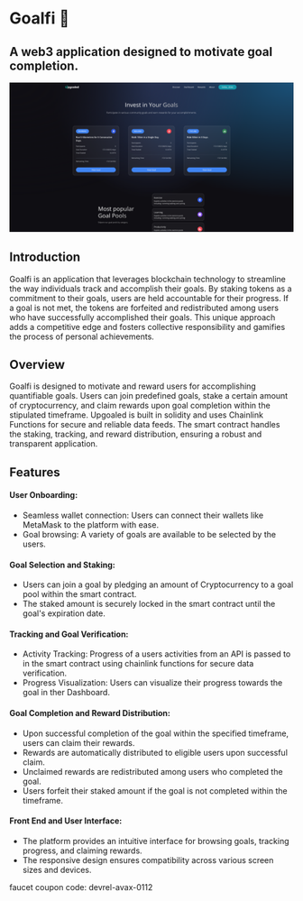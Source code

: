 # Goalfi 🏁
## A web3 application designed to motivate goal completion. 

![Alt text](client/images/goalfi.png)

## Introduction
Goalfi is an application that leverages blockchain technology to streamline the way individuals track and accomplish their goals. 
By staking tokens as a commitment to their goals, users are held accountable for their progress. If a goal is not met, the tokens are forfeited and redistributed among users who have successfully accomplished their goals. 
This unique approach adds a competitive edge and fosters collective responsibility and gamifies the process of personal achievements.

## Overview
Goalfi is designed to motivate and reward users for accomplishing quantifiable goals. Users can join predefined goals, stake a certain amount of cryptocurrency, and claim rewards upon goal completion within the stipulated timeframe.
Upgoaled is built in solidity and uses Chainlink Functions for secure and reliable data feeds. The smart contract handles the staking, tracking, and reward distribution, ensuring a robust and transparent application.

## Features
#### User Onboarding:
- Seamless wallet connection: Users can connect their wallets like MetaMask to the platform with ease.
- Goal browsing: A variety of goals are available to be selected by the users.

#### Goal Selection and Staking:
- Users can join a goal by pledging an amount of Cryptocurrency to a goal pool within the smart contract.
- The staked amount is securely locked in the smart contract until the goal's expiration date.

#### Tracking and Goal Verification:
- Activity Tracking: Progress of a users activities from an API is passed to in the smart contract using chainlink functions for secure data verification.
- Progress Visualization: Users can visualize their progress towards the goal in ther Dashboard.

#### Goal Completion and Reward Distribution:
- Upon successful completion of the goal within the specified timeframe, users can claim their rewards.
- Rewards are automatically distributed to eligible users upon successful claim.
- Unclaimed rewards are redistributed among users who completed the goal.
- Users forfeit their staked amount if the goal is not completed within the timeframe.

#### Front End and User Interface:
- The platform provides an intuitive interface for browsing goals, tracking progress, and claiming rewards.
- The responsive design ensures compatibility across various screen sizes and devices.

faucet coupon code: 
devrel-avax-0112
